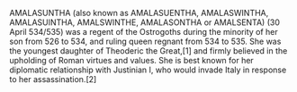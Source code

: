 AMALASUNTHA (also known as AMALASUENTHA, AMALASWINTHA, AMALASUINTHA, AMALSWINTHE, AMALASONTHA or AMALSENTA) (30 April 534/535) was a regent of the Ostrogoths during the minority of her son from 526 to 534, and ruling queen regnant from 534 to 535. She was the youngest daughter of Theoderic the Great,[1] and firmly believed in the upholding of Roman virtues and values. She is best known for her diplomatic relationship with Justinian I, who would invade Italy in response to her assassination.[2]

